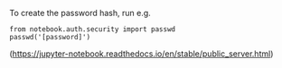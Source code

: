 
To create the password hash, run e.g.

```
from notebook.auth.security import passwd
passwd('[password]')
``` 
(https://jupyter-notebook.readthedocs.io/en/stable/public_server.html)

